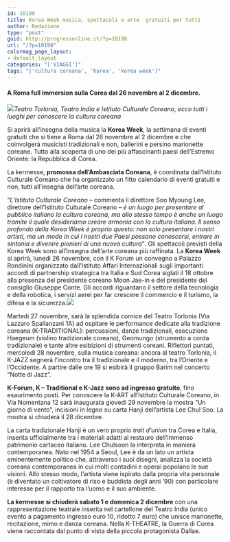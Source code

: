 ```yaml
---
id: 10198
title: Korea Week musica, spettacoli e arte  gratuiti per tutti
author: Redazione
type: "post"
guid: http://progressonline.it/?p=10198
url: "/?p=10198"
colormag_page_layout:
- default_layout
categories: "['VIAGGI']"
tags: "['cultura coreana', 'Korea', 'korea week']"
---
```


#### A Roma full immersion sulla Corea dal 26 novembre al 2 dicembre.

*![](https://progressonline.it/wp-content/uploads/2018/11/M.-LEE-YOUNGSIN_1-683x1024.jpg)Teatro Torlonia, Teatro India e Istituto Culturale Coreano, ecco tutti i luoghi per conoscere la cultura coreana*

Si aprirà all’insegna della musica la **Korea Week**, la settimana di eventi gratuiti che si tiene a Roma dal 26 novembre al 2 dicembre e che coinvolgerà musicisti tradizionali e non, ballerini e persino marionette coreane. Tutto alla scoperta di uno dei più affascinanti paesi dell’Estremo Oriente: la Repubblica di Corea.

La kermesse, **promossa dell’Ambasciata Coreana**, è coordinata dall’Istituto Culturale Coreano che ha organizzato un fitto calendario di eventi gratuiti e non, tutti all’insegna dell’arte coreana.

“*L’Istituto Culturale Coreano* – commenta il direttore Soo Myoung Lee, direttore dell’Istituto Culturale Coreano – *è un luogo per presentare al pubblico italiano la cultura coreana, ma allo stesso tempo è anche un luogo tramite il quale desideriamo creare armonia con la cultura italiana. Il senso profondo della Korea Week è proprio questo: non solo presentare i nostri artisti, ma un modo in cui i nostri due Paesi possano conoscersi, entrare in sintonia e divenire pionieri di una nuova cultura”*. Gli spettacoli previsti della Korea Week sono all’insegna dell’arte coreana più raffinata. La **Korea Week** si aprirà, lunedì 26 novembre, con il K Forum un convegno a Palazzo Rondinini organizzato dall’Istituto Affari Internazionali sugli importanti accordi di partnership strategica tra Italia e Sud Corea siglati il 18 ottobre alla presenza del presidente coreano Moon Jae-in e del presidente del consiglio Giuseppe Conte. Gli accordi riguardano il settore della tecnologia e della robotica, i servizi aerei per far crescere il commercio e il turismo, la difesa e la sicurezza.![](https://progressonline.it/wp-content/uploads/2018/11/Jin_myung_2-300x300.jpg)

Martedì 27 novembre, sarà la splendida cornice del Teatro Torlonia (Via Lazzaro Spallanzani 1A) ad ospitare le performance dedicate alla tradizione coreana (K-TRADITIONAL): percussioni, danze tradizionali, esecuzione Haegeum (violino tradizionale coreano), Geomungo (strumento a corda tradizionale) e tante altre esibizioni di strumenti coreani. Riflettori puntati, mercoledì 28 novembre, sulla musica coreana: ancora al teatro Torlonia, il K-JAZZ segnerà l’incontro tra il tradizionale e il moderno, tra l’Oriente e l’Occidente. A partire dalle ore 19 si esibirà il gruppo Barim nel concerto “Notte di Jazz”.

**K-Forum, K – Traditional e K-Jazz sono ad ingresso gratuito**, fino esaurimento posti. Per conoscere la K-ART all’Istituto Culturale Coreano, in Via Nomentana 12 sarà inaugurata giovedì 29 novembre la mostra “Un giorno di vento”, incisioni in legno su carta Hanji dell’artista Lee Chul Soo. La mostra si chiuderà il 28 dicembre.

La carta tradizionale Hanji è un vero proprio *trait d’union* tra Corea e Italia, inserita ufficialmente tra i materiali adatti al restauro dell’immenso patrimonio cartaceo italiano. Lee Chulsoon la interpreta in maniera contemporanea. Nato nel 1954 a Seoul, Lee è da un lato un artista eminentemente politico che, attraverso i suoi disegni, analizza la società coreana contemporanea in cui molti contadini e operai popolano le sue visioni. Allo stesso modo, l’artista viene ispirato dalla propria vita personale (è diventato un coltivatore di riso e buddista degli anni ’90) con particolare interesse per il rapporto tra l’uomo e il suo ambiente.

**La kermesse si chiuderà sabato 1 e domenica 2 dicembre** con una rappresentazione teatrale inserita nel cartellone del Teatro India (unico evento a pagamento ingresso euro 10, ridotto 7 euro) che unisce marionette, recitazione, mimo e danza coreana. Nella K-THEATRE, la Guerra di Corea viene raccontata dal punto di vista della piccola protagonista Dallae.